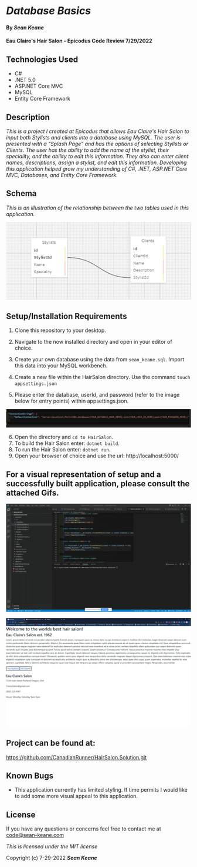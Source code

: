 # _Database Basics_

#### By _**Sean Keane**_

#### Eau Claire's Hair Salon - Epicodus Code Review 7/29/2022

## Technologies Used

* C#
* .NET 5.0
* ASP.NET Core MVC
* MySQL
* Entity Core Framework


## Description
_This is a project I created at Epicodus that allows Eau Claire's Hair Salon to input both Stylists and clients into a database using MySQL.  The user is presented with a "Splash Page" and has the options of selecting Stylists or Clients. The user has the ability to add the name of the stylist, their speciality, and the ability to edit this information. They also can enter client names, descriptions, assign a stylist, and edit this information.  Developing this application helped grow my understanding of C#, .NET, ASP.NET Core MVC, Databases, and Entity Core Framework._

## Schema
_This is an illustration of the relationship between the two tables used in this application._

![SQLDESIGNER](SQLDesigner.png)

## Setup/Installation Requirements

1) Clone this repository to your desktop.
2) Navigate to the now installed directory and open in your editor of choice.
3) Create your own database using the data from `sean_keane.sql`.  Import this data into your MySQL workbench.


4) Create a new file within the HairSalon directory.  Use the command `touch appsettings.json`
5) Please enter the database, userId, and password (refer to the image below for entry points) within appsettings.json.

![AppSettings](AppSettingsJSON.png)

6) Open the directory and `cd to HairSalon`.
7) To build the Hair Salon enter: `dotnet build`.
8) To run the Hair Salon enter: `dotnet run`.
9) Open your browser of choice and use the url: http://localhost:5000/

## For a visual representation of setup and a successfully built application, please consult the attached Gifs.

![Setup](ClairesHairSalon.gif)

![BuiltApp](ApplicationInUse.gif)

## Project can be found at:
https://github.com/CanadianRunner/HairSalon.Solution.git

## Known Bugs

* This application currently has limited styling. If time permits I would like to add some more visual appeal to this application.


## License

If you have any questions or concerns feel free to contact me at code@sean-keane.com

*This is licensed under the MIT license*

Copyright (c) 7-29-2022 **_Sean Keane_**

